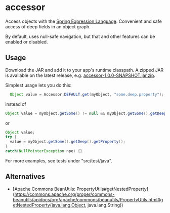accessor
========

Access objects with the [Spring Expression Language][spel]. Convenient and safe access of deep fields in an object graph.

By default, uses null-safe navigation, but that and other features can be enabled or disabled.

## Usage

Download the JAR and add it to your app's runtime classpath. A zipped JAR is available on the latest release, e.g. [accessor-1.0.0-SNAPSHOT.jar.zip](https://github.com/AndersDJohnson/accessor/releases/download/1.0.0-SNAPSHOT/accessor-1.0.0-SNAPSHOT.jar.zip).

Simplest usage lets you do this:

```java
  Object value = Accessor.DEFAULT.get(myObject, "some.deep.property");
```

instead of 

```java
Object value = myObject.getSome() != null && myObject.getSome().getDeep() != null && myObject.getSome().getDeep().getProperty();
```

or

```java
Object value;
try {
  value = myObject.getSome().getDeep().getProperty();
}
catch(NullPointerException npe) {}
```


For more examples, see tests under "src/test/java".

## Alternatives

* [Apache Commons BeanUtils: PropertyUtils#getNestedProperty](https://commons.apache.org/proper/commons-beanutils/apidocs/org/apache/commons/beanutils/PropertyUtils.html#getNestedProperty(java.lang.Object, java.lang.String))

[spel]: http://docs.spring.io/spring/docs/4.0.x/spring-framework-reference/html/expressions.html
